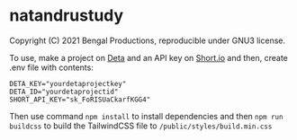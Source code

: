 # natandrustudy
Copyright (C) 2021 Bengal Productions, reproducible under GNU3 license.

To use, make a project on [Deta](https://deta.sh) and an API key on [Short.io](https://short.io) and then, create .env file with contents:
```
DETA_KEY="yourdetaprojectkey"
DETA_ID="yourdetaprojectid"
SHORT_API_KEY="sk_FoRISUaCkarfKGG4"
```
Then use command `npm install` to install dependencies and then `npm run buildcss` to build the TailwindCSS file to `/public/styles/build.min.css`
